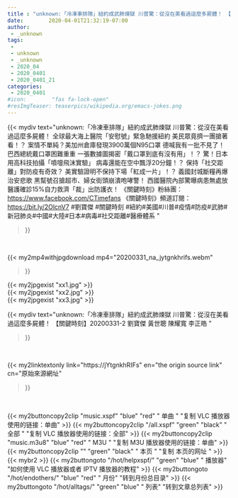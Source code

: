 ```yaml
---
title : "unknown:「冷凍車排隊」紐約成武肺煉獄 川普驚：從沒在美看過這麼多屍體！ 【關鍵時刻】20200331-2 劉寶傑 黃世聰 陳耀寬 李正皓 "
date:        2020-04-01T21:32:19-07:00
author:
 - _unknown
tags:
 - 
 - unknown
 - _unknown
 - 2020_04
 - 2020_0401
 - 2020_0401_21
categories:
 - 2020_0401
#icon:        "fas fa-lock-open"
#resImgTeaser: teaserpics/wikipedia.org/emacs-jokes.png
---
```







{{< mydiv text="unknown:「冷凍車排隊」紐約成武肺煉獄 川普驚：從沒在美看過這麼多屍體！ 全球最大海上醫院「安慰號」緊急馳援紐約 美民眾竟擠一團搶著看！？ 案情不單純？美加州倉庫發現3900萬個N95口罩 德喊我有一批不見了！ 巴西總統戴口罩困難重重 一張數據圖揭密「戴口罩到底有沒有用」！？ 驚！日本用高科技拍攝「噴嚏飛沫實驗」 病毒還能在空中飄浮20分鐘！？ 保持「社交距離」對防疫有奇效？ 美實驗證明不保持下場「紅成一片」！？ 義國封城斷糧再爆治安悲歌 黑幫號召搶超市、婦女街頭崩潰咆哮警！ 西國醫院內部驚曝病患無處放 醫護確診15%自力救濟「裁」出防護衣！  《關鍵時刻》粉絲團：https://www.facebook.com/CTimefans 《關鍵時刻》頻道訂閱：https://bit.ly/2OlcnV7  #劉寶傑 #關鍵時刻 #紐約#美國#川普#疫情#防疫#武肺#新冠肺炎#中國#大陸#日本#病毒#社交距離#醫療體系 "
>}}
<br>


{{< my2mp4withjpgdownload mp4="20200331_na_jytgnkhrifs.webm"
>}}

{{< my2jpgexist "xx1.jpg" >}}<br>
{{< my2jpgexist "xx2.jpg" >}}<br>
{{< my2jpgexist "xx3.jpg" >}}<br>



{{< mydiv text="unknown:「冷凍車排隊」紐約成武肺煉獄 川普驚：從沒在美看過這麼多屍體！ 【關鍵時刻】20200331-2 劉寶傑 黃世聰 陳耀寬 李正皓 "
>}}
<br>

{{< my2linktextonly link="https://jYtgnkhRIFs"
en="the origin source link" cn="原始來源網址"
>}}


<br>


{{< my2buttoncopy2clip "music.xspf"        "blue"   "red"    " 单曲 "  "复制 VLC 播放器使用的链接：单曲" >}} {{< my2buttoncopy2clip "/all.xspf"         "green"  "black"  " 全部 "  "复制 VLC 播放器使用的链接：全部" >}} {{< my2buttoncopy2clip "music.m3u8"        "blue"   "red"    " M3U  "    "复制 M3U 播放器使用的链接：单曲" >}} {{< my2buttoncopy2clip ""                  "green"  "black"  " 本页 "    "复制 本页的网址 " >}} {{< mybr2 >}} {{< my2buttongoto      "/hot/helpxspf/"    "green"  "blue"   " 播放器" "如何使用 VLC 播放器或者 IPTV 播放器的教程" >}} {{< my2buttongoto      "/hot/endothers/"   "blue"   "red"    " 月份"   "转到月份总目录" >}} {{< my2buttongoto      "/hot/alltags/"     "green"  "blue"   " 列表"   "转到文章总列表" >}} 
